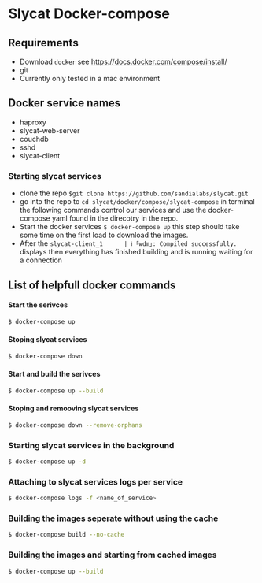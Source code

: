 # Slycat Docker-compose
## Requirements
  - Download `docker` see https://docs.docker.com/compose/install/
  - git
  - Currently only tested in a mac environment
## Docker service names

- haproxy
- slycat-web-server
- couchdb
- sshd
- slycat-client

### Starting slycat services

- clone the repo `$git clone https://github.com/sandialabs/slycat.git`
- go into the repo to `cd slycat/docker/compose/slycat-compose` in terminal the following commands control our services and use the docker-compose yaml found in the direcotry in the repo.
- Start the docker services `$ docker-compose up` this step should take some time on the first load to download the images.
- After the `slycat-client_1      | ℹ ｢wdm｣: Compiled successfully.` displays then everything has finished building and is running waiting for a connection

## List of helpfull docker commands

#### Start the serivces

```bash
$ docker-compose up
```

#### Stoping slycat services
```bash
$ docker-compose down
```

#### Start and build the serivces

```bash
$ docker-compose up --build
```

#### Stoping and remooving slycat services
```bash
$ docker-compose down --remove-orphans 
```


### Starting slycat services in the background
```bash
$ docker-compose up -d
```


### Attaching to slycat services logs per service
```bash
$ docker-compose logs -f <name_of_service>
```

### Building the images seperate without using the cache
```bash
$ docker-compose build --no-cache
```

### Building the images and starting from cached images
```bash
$ docker-compose up --build
```

